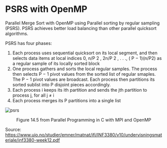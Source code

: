 # PSRS with OpenMP
Parallel Merge Sort with OpenMP using Parallel sorting by regular sampling (PSRS). PSRS achieves better load balancing than other parallel quicksort algorithms.


PSRS has four phases:
1. Each process uses sequential quicksort on its local segment, and
then selects data items at local indices
0, n/P
2
, 2n/P
2
, . . .,
(
P
− 1)(n/P2) as a regular sample of its
locally sorted block
2. One process gathers and sorts the local regular samples. The
process then selects
P
−
1 pivot values from the sorted list of
regular smaples. The
P
−
1 pivot values are broadcast. Each
process then partitions its sorted sublist into
P disjoint pieces
accordingly.
3. Each process
i keeps its
ith partition and sends the
jth partition
to process
j, for all
j $\neq$ i
4. Each process merges its
P partitions into a single list


![psrs](https://user-images.githubusercontent.com/2366125/194700169-bf13eb1c-5cc3-445c-9a6e-3d7a8e9f5815.png)

<p align="center">Figure 14.5 from Parallel Programming in C with MPI and OpenMP</p>


Source: https://www.uio.no/studier/emner/matnat/ifi/INF3380/v10/undervisningsmateriale/inf3380-week12.pdf
